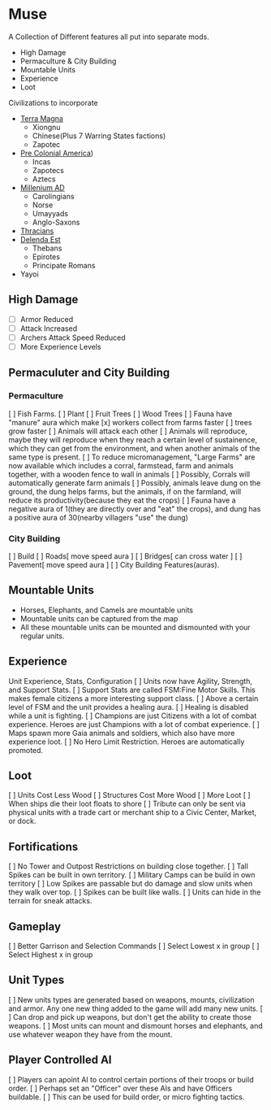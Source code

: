 # Muse

A Collection of Different features all put into separate mods.

* High Damage
* Permaculture & City Building
* Mountable Units
* Experience
* Loot

Civilizations to incorporate
* [Terra Magna](https://github.com/0ADMods/terra_magna)
  * Xiongnu
  * Chinese(Plus 7 Warring States factions)
  * Zapotec
* [Pre Colonial America](https://github.com/0ADMods/pre-colonial-mod))
  * Incas
  * Zapotecs
  * Aztecs
* [Millenium AD](https://github.com/0ADMods/millenniumad)
  * Carolingians
  * Norse
  * Umayyads
  * Anglo-Saxons
* [Thracians](https://github.com/0ADMods/thracians)
* [Delenda Est](https://github.com/JustusAvramenko/delenda_est)
  * Thebans
  * Epirotes
  * Principate Romans
* Yayoi

## High Damage

- [ ] Armor Reduced
- [ ] Attack Increased
- [ ] Archers Attack Speed Reduced
- [ ] More Experience Levels

## Permaculuter and City Building 

### Permaculture

[ ] Fish Farms. 
[ ] Plant 
  [ ] Fruit Trees
  [ ] Wood Trees
[  ] Fauna have "manure" aura which make 
  [x] workers collect from farms faster
  [ ] trees grow faster
[ ] Animals will attack each other
[ ] Animals will reproduce, maybe they will reproduce when they reach a certain level of sustainence, which they can get from the environment, and when another animals of the same type is present.
[ ] To reduce micromanagement, "Large Farms" are now available which includes a corral, farmstead, farm and animals together, with a wooden fence to wall in animals
[ ] Possibly, Corrals will automatically generate farm animals
[ ] Possibly, animals leave dung on the ground, the dung helps farms, but the animals, if on the farmland, will reduce its productivity(because they eat the crops)
[ ] Fauna have a negative aura of 1(they are directly over and "eat" the crops), and dung has a positive aura of 30(nearby villagers "use" the dung)

### City Building
[ ] Build 
  [ ] Roads[ move speed aura ]
  [ ] Bridges[ can cross water ]
  [ ] Pavement[ move speed aura ]
[ ] City Building Features(auras). 

## Mountable Units

* Horses, Elephants, and Camels are mountable units
* Mountable units can be captured from the map
* All these mountable units can be mounted and dismounted with your regular units.

## Experience
Unit Experience, Stats, Configuration
[ ] Units now have Agility, Strength, and Support Stats. 
[ ] Support Stats are called FSM:Fine Motor Skills. This makes female citizens a more interesting support class. 
[ ] Above a certain level of FSM and the unit provides a healing aura.
[ ] Healing is disabled while a unit is fighting.
[ ] Champions are just Citizens with a lot of combat experience. Heroes are just Champions with a lot of combat experience. 
[ ] Maps spawn more Gaia animals and soldiers, which also have more experience loot.
[ ] No Hero Limit Restriction. Heroes are automatically promoted.

## Loot
[ ] Units Cost Less Wood
[ ] Structures Cost More Wood
[ ] More Loot
[ ] When ships die their loot floats to shore
[ ] Tribute can only be sent via physical units with a trade cart or merchant ship to a Civic Center, Market, or dock.

## Fortifications
[ ] No Tower and Outpost Restrictions on building close together. 
[ ] Tall Spikes can be built in own territory. 
[ ] Military Camps can be build in own territory
[ ] Low Spikes are passable but do damage and slow units when they walk over top.
[ ] Spikes can be built like walls.
[ ] Units can hide in the terrain for sneak attacks.


## Gameplay
[ ] Better Garrison and Selection Commands
[ ] Select Lowest x in group
[ ] Select Highest x in group

## Unit Types
[ ] New units types are generated based on weapons, mounts, civilization and armor. Any one new thing added to the game will add many new units. 
[ ] Can drop and pick up weapons, but don't get the ability to create those weapons.
[ ] Most units can mount and dismount horses and elephants, and use whatever weapon they have from the mount.

## Player Controlled AI

[ ] Players can apoint AI to control certain portions of their troops or build order.
[ ] Perhaps set an "Officer" over these AIs and have Officers buildable.
[ ] This can be used for build order, or micro fighting tactics. 
